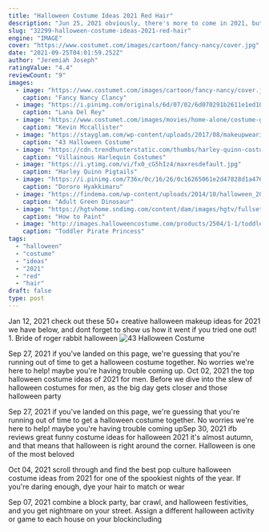 ```yaml
---
title: "Halloween Costume Ideas 2021 Red Hair"
description: "Jun 25, 2021 obviously, there's more to come in 2021, but if you want some ideas to brainstorm, keep scrolling for some fun pop culture costume ideas for halloween 2021, and how to shop each one."
slug: "32299-halloween-costume-ideas-2021-red-hair"
engine: "IMAGE"
cover: "https://www.costumet.com/images/cartoon/fancy-nancy/cover.jpg"
date: "2021-09-25T04:01:59.252Z"
author: "Jeremiah Joseph"
ratingValue: "4.4"
reviewCount: "9"
images:
  - image: "https://www.costumet.com/images/cartoon/fancy-nancy/cover.jpg"
    caption: "Fancy Nancy Clancy"
  - image: "https://i.pinimg.com/originals/6d/07/02/6d070291b2611e1ed103a5d64c3cb9e0.jpg"
    caption: "Lana Del Rey"
  - image: "https://www.costumet.com/images/movies/home-alone/costume-guide.jpg"
    caption: "Kevin Mccallister"
  - image: "https://stayglam.com/wp-content/uploads/2017/08/makeupwearingunicorn_21107515_722855187900663_9151508708482613248_nresize.jpg"
    caption: "43 Halloween Costume"
  - image: "https://cdn.trendhunterstatic.com/thumbs/harley-quinn-costume.jpeg"
    caption: "Villainous Harlequin Costumes"
  - image: "https://i.ytimg.com/vi/fx0_cG5hIz4/maxresdefault.jpg"
    caption: "Harley Quinn Pigtails"
  - image: "https://i.pinimg.com/736x/0c/16/26/0c16265061e2d47828d1a476832127ad.jpg"
    caption: "Dororo Hyakkimaru"
  - image: "https://findema.com/wp-content/uploads/2014/10/halloween_20145923.jpg"
    caption: "Adult Green Dinosaur"
  - image: "https://hgtvhome.sndimg.com/content/dam/images/hgtv/fullset/2014/5/24/1/original_Colleen-Herman-clown-Halloween-makeup-beauty.jpg.rend.hgtvcom.616.462.suffix/1401383491884.jpeg"
    caption: "How to Paint"
  - image: "http://images.halloweencostume.com/products/2504/1-1/toddler-pirate-princess-costume.jpg"
    caption: "Toddler Pirate Princess"
tags:
  - "halloween"
  - "costume"
  - "ideas"
  - "2021"
  - "red"
  - "hair"
draft: false
type: post
---
```


Jan 12, 2021 check out these 50+ creative halloween makeup ideas for 2021 we have below, and dont forget to show us how it went if you tried one out! 1. Bride of roger rabbit halloween
![43 Halloween Costume](https://stayglam.com/wp-content/uploads/2017/08/makeupwearingunicorn_21107515_722855187900663_9151508708482613248_nresize.jpg "43 Halloween Costume")

Sep 27, 2021 if you&#39;ve landed on this page, we&#39;re guessing that you&#39;re running out of time to get a halloween costume together. No worries  we&#39;re here to help! maybe you&#39;re having trouble coming up. Oct 02, 2021 the top halloween costume ideas of 2021 for men. Before we dive into the slew of halloween costumes for men, as the big day gets closer and those halloween party
<!--inArticleAds-->

<!--galleryOne-->

Sep 27, 2021 if you've landed on this page, we're guessing that you're running out of time to get a halloween costume together. No worries  we're here to help! maybe you're having trouble coming upSep 30, 2021 ifb  reviews  great funny costume ideas for halloween 2021 it's almost autumn, and that means that halloween is right around the corner. Halloween is one of the most beloved
<!--inArticleAds-->

<!--galleryTwo-->

Oct 04, 2021 scroll through and find the best pop culture halloween costume ideas from 2021 for one of the spookiest nights of the year.  If you're daring enough, dye your hair to match or wear
<!--galleryThree-->

Sep 07, 2021 combine a block party, bar crawl, and halloween festivities, and you get nightmare on your street. Assign a different halloween activity or game to each house on your blockincluding